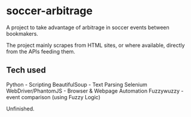 # soccer-arbitrage
A project to take advantage of arbitrage in soccer events between bookmakers.

The project mainly scrapes from HTML sites, or where available, directly from the APIs feeding them.

## Tech used
Python - Scripting
BeautifulSoup - Text Parsing
Selenium WebDriver/PhantomJS - Browser & Webpage Automation
Fuzzywuzzy - event comparison (using Fuzzy Logic)

Unfinished. 
